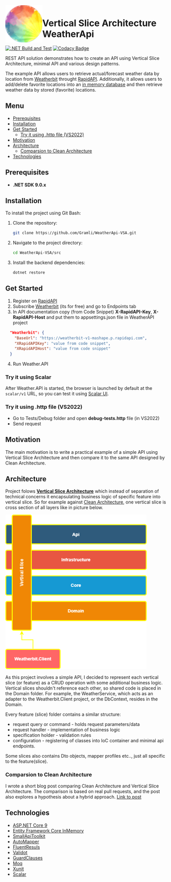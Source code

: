  <img align="left" width="116" height="116" src=".\doc\img\weatherApi_icon.png" />

# Vertical Slice Architecture WeatherApi
[![.NET Build and Test](https://github.com/Gramli/WeatherApi-VSA/actions/workflows/dotnet.yml/badge.svg)](https://github.com/Gramli/WeatherApi-VSA/actions/workflows/dotnet.yml)
[![Codacy Badge](https://app.codacy.com/project/badge/Grade/748a25879e324dfca7232aae16c33eaa)](https://app.codacy.com/gh/Gramli/WeatherApi-VSA/dashboard?utm_source=gh&utm_medium=referral&utm_content=&utm_campaign=Badge_grade)  

REST API solution demonstrates how to create an API using Vertical Slice Architecture, minimal API and various design patterns.  

The example API allows users to retrieve actual/forecast weather data by location from [Weatherbit](https://www.weatherbit.io/) throught [RapidAPI](https://rapidapi.com). Additionally, it allows users to add/delete favorite locations into an [in memory database](https://learn.microsoft.com/en-us/ef/core/providers/in-memory/?tabs=dotnet-core-cli) and then retrieve weather data by stored (favorite) locations.

## Menu
  - [Prerequisites](#prerequisites)
  - [Installation](#installation)
  - [Get Started](#get-started)
    - [Try it using .http file (VS2022)](#try-it-using-http-file-vs2022)
  - [Motivation](#motivation)
  - [Architecture](#architecture)
    - [Comparsion to Clean Architecture](#comparsion-to-clean-architecture)
  - [Technologies](#technologies)

## Prerequisites
* **.NET SDK 9.0.x**

## Installation

To install the project using Git Bash:

1. Clone the repository:
   ```bash
   git clone https://github.com/Gramli/WeatherApi-VSA.git
   ```
2. Navigate to the project directory:
   ```bash
   cd WeatherApi-VSA/src
   ```
3. Install the backend dependencies:
   ```bash
   dotnet restore
   ```

## Get Started
1. Register on [RapidAPI](https://rapidapi.com)
2. Subscribe [Weatherbit](https://rapidapi.com/weatherbit/api/weather) (its for free) and go to Endpoints tab
3. In API documentation copy (from Code Snippet) **X-RapidAPI-Key**, **X-RapidAPI-Host** and put them to appsettings.json file in WeatherAPI project
```json
  "Weatherbit": {
    "BaseUrl": "https://weatherbit-v1-mashape.p.rapidapi.com",
    "XRapidAPIKey": "value from code snippet",
    "XRapidAPIHost": "value from code snippet"
  }
```
4. Run Weather.API 

### Try it using Scalar
After Weather.API is started, the browser is launched by default at the `scalar/v1` URL, so you can test it using [Scalar UI](https://scalar.com).

### Try it using .http file (VS2022)
 * Go to Tests/Debug folder and open **debug-tests.http** file (in VS2022)
 * Send request

## Motivation
The main motivation is to write a practical example of a simple API using Vertical Slice Architecture and then compare it to the same API designed by Clean Architecture.

## Architecture
Project folows **[Vertical Slice Architecture](https://www.jimmybogard.com/vertical-slice-architecture/)** which instead of separation of technical concerns it encapsulating business logic of specific feature into vertical slice. So for example against [Clean Architecture](https://learn.microsoft.com/en-us/dotnet/architecture/modern-web-apps-azure/common-web-application-architectures#clean-architecture), one vertical slice is cross section of all layers like in picture below.

![Project Vertical Slice Architecture Diagram](./doc/img/chart.png)

As this project involves a simple API, I decided to represent each vertical slice (or feature) as a CRUD operation with some additional business logic. Vertical slices shouldn't reference each other, so shared code is placed in the Domain folder. For example, the WeatherService, which acts as an adapter to the Weatherbit.Client project, or the DbContext, resides in the Domain. 

Every feature (slice) folder contains a similar structure:
* request query or command - holds request parameters/data
* request handler - implementation of business logic
* specification holder - validation rules
* configuration - registering of classes into IoC container and minimal api endpoints.

Some slices also contains Dto objects, mapper profiles etc.., just all specific to the feature(slice).

### Comparsion to Clean Architecture
I wrote a short blog post comparing Clean Architecture and Vertical Slice Architecture. The comparison is based on real pull requests, and the post also explores a hypothesis about a hybrid approach. [Link to post](https://gramli.github.io//posts/architecture/clean-arch-vs-vertical-slice-arch)

## Technologies
- [ASP.NET Core 9](https://learn.microsoft.com/en-us/aspnet/core/introduction-to-aspnet-core?view=aspnetcore-9.0)
- [Entity Framework Core InMemory](https://learn.microsoft.com/en-us/ef/core/providers/in-memory/?tabs=dotnet-core-cli)
- [SmallApiToolkit](https://github.com/Gramli/SmallApiToolkit)
- [AutoMapper](https://github.com/AutoMapper/AutoMapper)
- [FluentResuls](https://github.com/altmann/FluentResults)
- [Validot](https://github.com/bartoszlenar/Validot)
- [GuardClauses](https://github.com/ardalis/GuardClauses)
- [Moq](https://github.com/moq/moq4)
- [Xunit](https://github.com/xunit/xunit)
- [Scalar](https://scalar.com)
